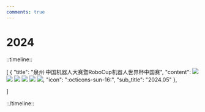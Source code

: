 ```yaml
---
comments: true
---
```


# 2024

::timeline::

[
    {
        "title": "泉州·中国机器人大赛暨RoboCup机器人世界杯中国赛",
        "content": 
        <img src="https://cdn.jsdelivr.net/gh/SDNURoboticsAILab/ImageBed@master/photos_cl/20240725202407252020308.JPG"/>
        <img src="https://cdn.jsdelivr.net/gh/SDNURoboticsAILab/ImageBed@master/photos_cl/20240725202407252020435.jpg"/>
        <img src="https://cdn.jsdelivr.net/gh/SDNURoboticsAILab/ImageBed@master/photos_cl/20240725202407252021628.jpg"/>
        <img src="https://cdn.jsdelivr.net/gh/SDNURoboticsAILab/ImageBed@master/photos_cl/20240725202407252021289.JPG"/>
        <img src="https://cdn.jsdelivr.net/gh/SDNURoboticsAILab/ImageBed@master/photos_cl/20240725202407252022260.JPG"/>
        <img src="https://cdn.jsdelivr.net/gh/SDNURoboticsAILab/ImageBed@master/photos_cl/20240725202407252024308.JPG"/>,
        "icon": ":octicons-sun-16:",
        "sub_title": "2024.05"
    },
   
]

::/timeline::
